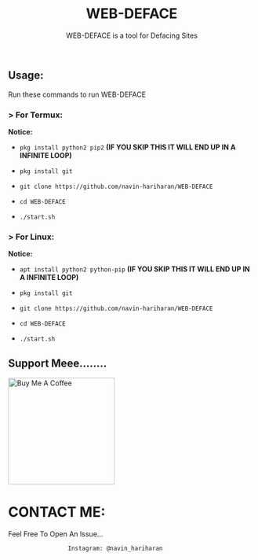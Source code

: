 <h1 align="center">WEB-DEFACE</h1>
<p align="center">WEB-DEFACE is a tool for Defacing Sites</p><br>

## Usage:

Run these commands to run WEB-DEFACE

### > For Termux:
**Notice:**
* `pkg install python2 pip2`     **(IF YOU SKIP THIS IT WILL END UP IN A INFINITE LOOP)**

* `pkg install git`

* `git clone https://github.com/navin-hariharan/WEB-DEFACE`

* `cd WEB-DEFACE`

* `./start.sh`

### > For Linux:
**Notice:**

* `apt install python2 python-pip`    **(IF YOU SKIP THIS IT WILL END UP IN A INFINITE LOOP)**

* `pkg install git`

* `git clone https://github.com/navin-hariharan/WEB-DEFACE`

* `cd WEB-DEFACE`

* `./start.sh`


## Support Meee........

<a href="https://www.buymeacoffee.com/navinhariharan" target="_blank"><img src="https://cdn.buymeacoffee.com/buttons/v2/arial-yellow.png" alt="Buy Me A Coffee" width="217px" ></a> 



# CONTACT ME:

Feel Free To Open An Issue...

```
                 Instagram: @navin_hariharan
```
